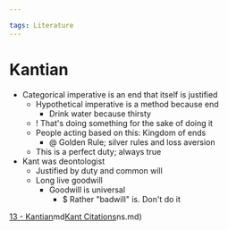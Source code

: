 ```yaml
---

tags: Literature 
---
```


# Kantian

- Categorical imperative is an end that itself is justified
	- Hypothetical imperative is a method because end
		- Drink water because thirsty
	- ! That's doing something for the sake of doing it
	- People acting based on this: Kingdom of ends
		- @ Golden Rule; silver rules and loss aversion
	- This is a perfect duty; always true
- Kant was deontologist
	- Justified by duty and common will
	- Long live goodwill
		- Goodwill is universal
			- $ Rather "badwill" is. Don't do it

[13 - Kantian](13%20-%20Kantian.md)md[Kant Citations](Kant%20Citations.md)ns.md)